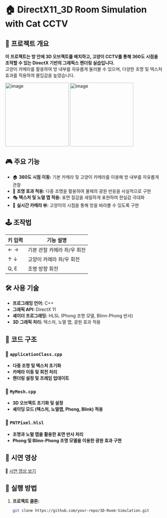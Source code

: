 # 🏠 DirectX11_3D Room Simulation with Cat CCTV  

## 📌 프로젝트 개요  
**이 프로젝트는 방 안에 3D 오브젝트를 배치하고, 고양이 CCTV를 통해 360도 시점을 조작할 수 있는 DirectX 기반의 그래픽스 렌더링 실습입니다.**  
고양이 카메라를 활용하여 방 내부를 자유롭게 둘러볼 수 있으며, 다양한 조명 및 텍스처 효과를 적용하여 몰입감을 높였습니다.

<img width="203" alt="image" src="https://github.com/user-attachments/assets/b33f59fc-5b52-4466-8007-fa5cb56407ea" /> <img width="203" alt="image" src="https://github.com/user-attachments/assets/5046c407-7cbf-465d-a531-163547f04b4f" />



## 🎮 주요 기능  
- 🏠 **360도 시점 이동:** 기본 카메라 및 고양이 카메라를 이용해 방 내부를 자유롭게 관찰  
- 🎨 **조명 효과 적용:** 다중 조명을 활용하여 물체의 광원 반응을 사실적으로 구현  
- 🎭 **텍스처 및 노멀 맵 적용:** 표면 질감을 세밀하게 표현하여 현실감 극대화  
- 🎥 **실시간 카메라 뷰:** 고양이의 시점을 통해 방을 바라볼 수 있도록 구현  

## 🕹️ 조작법  
| 키 입력  | 기능 설명 |
|----------|---------|
| ← → | 기본 관찰 카메라 좌/우 회전 |
| ↑ ↓ | 고양이 카메라 좌/우 회전 |
| Q, E  | 조명 방향 회전 |

## 🛠️ 사용 기술  
- **프로그래밍 언어:** C++  
- **그래픽 API:** DirectX 11  
- **셰이더 프로그래밍:** HLSL (Phong 조명 모델, Blinn-Phong 반사)  
- **3D 그래픽 처리:** 텍스처, 노멀 맵, 광원 효과 적용  

## 📂 코드 구조  
### 📌 `applicationClass.cpp`  
- **다중 조명 및 텍스처 초기화**  
- **카메라 이동 및 회전 처리**  
- **렌더링 설정 및 프레임 업데이트**  

### 📌 `MyMesh.cpp`  
- **3D 오브젝트 초기화 및 설정**  
- **셰이딩 모드 (텍스처, 노멀맵, Phong, Blink) 적용**  

### 📌 `PNTPixel.hlsl`  
- **조명과 노멀 맵을 활용한 표면 반사 처리**  
- **Phong 및 Blinn-Phong 조명 모델을 이용한 광원 효과 구현**  

## 📸 시연 영상  
🔗 [시연 영상 보기](https://www.youtube.com/watch?v=XL5PcOEKHUI)  

## 🚀 실행 방법  
1. **프로젝트 클론:**  
   ```sh
   git clone https://github.com/your-repo/3D-Room-Simulation.git
